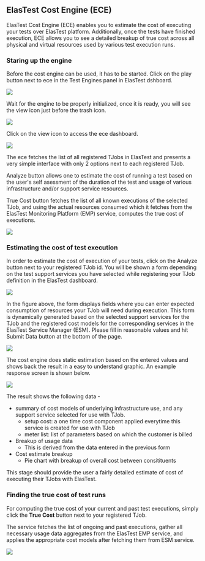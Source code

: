 <div class="range range-xs-left">
<div class="cell-xs-10 cell-lg-6 text-md-left inset-md-right-80 cell-lg-push-1 offset-top-50 offset-lg-top-0">
<h2 id="content" class="h1">ElasTest Cost Engine (ECE)</h2>
<div class="offset-top-30 offset-md-top-30">
</div>
</div>
</div>

ElasTest Cost Engine (ECE) enables you to estimate the cost of executing your tests over ElasTest platform. Additionally, once the tests have finished execution, ECE allows you to see a detailed breakup of true cost across all physical and virtual resources used by various test execution runs.

<h3 class="holder-subtitle link-top">Staring up the engine</h3>

Before the cost engine can be used, it has to be started. Click on the play button next to ece in the Test Engines panel in ElasTest dshboard.

<div class="docs-gallery inline-block">
    <a data-fancybox="gallery-1" href="/docs/test-services/images/ece/engines.png"><img class="img-responsive img-wellcome" src="/docs/test-services/images/ece/engines.png"/></a>
</div>

Wait for the engine to be properly initialized, once it is ready, you will see the view icon just before the trash icon.

<div class="docs-gallery inline-block">
    <a data-fancybox="gallery-1" href="/docs/test-services/images/ece/img02.png"><img class="img-responsive img-wellcome" src="/docs/test-services/images/ece/img02.png"/></a>
</div>

Click on the view icon to access the ece dashboard.

<div class="docs-gallery inline-block">
    <a data-fancybox="gallery-1" href="/docs/test-services/images/ece/img03.png"><img class="img-responsive img-wellcome" src="/docs/test-services/images/ece/img03.png"/></a>
</div>

The ece fetches the list of all registered TJobs in ElasTest and presents a very simple interface with only 2 options next to each registered TJob. 

Analyze button allows one to estimate the cost of running a test based on the user's self asessment of the duration of the test and usage of various infrastructure and/or support service resources.

True Cost button fetches the list of all known executions of the selected TJob, and using the actual resources consumed which it fetches from the ElasTest Monitoring Platform (EMP) service, computes the true cost of executions.

<div class="docs-gallery inline-block">
    <a data-fancybox="gallery-1" href="/docs/test-services/images/ece/img04.png"><img class="img-responsive img-wellcome" src="/docs/test-services/images/ece/img04.png"/></a>
</div>

<h3 class="holder-subtitle link-top">Estimating the cost of test execution</h3>

In order to estimate the cost of execution of your tests, click on the Analyze button next to your registered TJob id. You will be shown a form depending on the test support services you have selected while registering your TJob definition in the ElasTest dashboard.

<div class="docs-gallery inline-block">
    <a data-fancybox="gallery-1" href="/docs/test-services/images/ece/img05.png"><img class="img-responsive img-wellcome" src="/docs/test-services/images/ece/img05.png"/></a>
</div>

In the figure above, the form displays fields where you can enter expected consumption of resources your TJob will need during execution. This form is dynamically generated based on the selected support services for the TJob and the registered cost models for the corresponding services in the ElasTest Service Manager (ESM). Please fill in reasonable values and hit Submit Data button at the bottom of the page.

<div class="docs-gallery inline-block">
    <a data-fancybox="gallery-1" href="/docs/test-services/images/ece/img06.png"><img class="img-responsive img-wellcome" src="/docs/test-services/images/ece/img06.png"/></a>
</div>

The cost engine does static estimation based on the entered values and shows back the result in a easy to understand graphic. An example response screen is shown below.

<div class="docs-gallery inline-block">
    <a data-fancybox="gallery-1" href="/docs/test-services/images/ece/img07.png"><img class="img-responsive img-wellcome" src="/docs/test-services/images/ece/img07.png"/></a>
</div>

The result shows the following data -

* summary of cost models of underlying infrastructure use, and any support service selected for use with TJob.
  * setup cost: a one time cost component applied everytime this service is created for use with TJob
  * meter list: list of parameters based on which the customer is billed
* Breakup of usage data
  * This is derived from the data entered in the previous form
* Cost estimate breakup
  * Pie chart with breakup of overall cost between consitituents

This stage should provide the user a fairly detailed estimate of cost of executing their TJobs with ElasTest.

<h3 class="holder-subtitle link-top">Finding the true cost of test runs</h3>

For computing the true cost of your current and past test executions, simply click the **True Cost** button next to your registered TJob.

The service fetches the list of ongoing and past executions, gather all necessary usage data aggregates from the ElasTest EMP service, and applies the appropriate cost models after fetching them from ESM service.

<div class="docs-gallery inline-block">
    <a data-fancybox="gallery-1" href="/docs/test-services/images/ece/img08.png"><img class="img-responsive img-wellcome" src="/docs/test-services/images/ece/img08.png"/></a>
</div>
